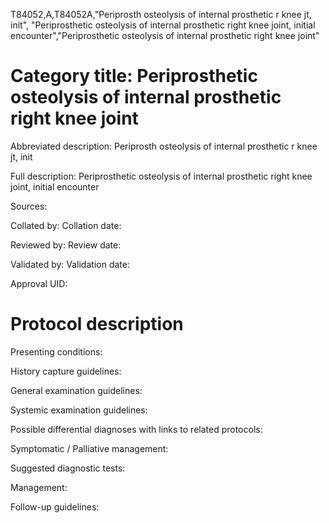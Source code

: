 T84052,A,T84052A,"Periprosth osteolysis of internal prosthetic r knee jt, init", "Periprosthetic osteolysis of internal prosthetic right knee joint, initial encounter","Periprosthetic osteolysis of internal prosthetic right knee joint"
# Category title: Periprosthetic osteolysis of internal prosthetic right knee joint

Abbreviated description: Periprosth osteolysis of internal prosthetic r knee jt, init

Full description: Periprosthetic osteolysis of internal prosthetic right knee joint, initial encounter

Sources:

Collated by:
Collation date:

Reviewed by:
Review date:

Validated by:
Validation date:

Approval UID:

# Protocol description

Presenting conditions:

History capture guidelines:

General examination guidelines:

Systemic examination guidelines:

Possible differential diagnoses with links to related protocols:

Symptomatic / Palliative management:

Suggested diagnostic tests:

Management:

Follow-up guidelines:
